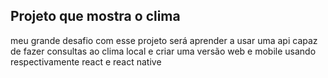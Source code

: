## Projeto que mostra o clima

meu grande desafio com esse projeto será aprender a usar uma api capaz de fazer consultas ao clima local e criar uma versão web e mobile usando respectivamente react e react native